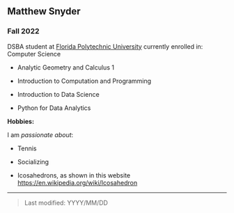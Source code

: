 ## Matthew Snyder

### Fall 2022

DSBA student at [Florida Polytechnic University](https://www.floridapoly.edu) currently enrolled in: Computer Science

-   Analytic Geometry and Calculus 1

-   Introduction to Computation and Programming

-   Introduction to Data Science

-   Python for Data Analytics

**Hobbies:**

I am *passionate about*:

-   Tennis

-   Socializing

-   Icosahedrons, as shown in this website <https://en.wikipedia.org/wiki/Icosahedron>

------------------------------------------------------------------------

> Last modified: YYYY/MM/DD
